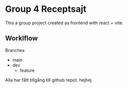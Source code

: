 # Group 4 Receptsajt

This a group project created as frontend with react + vite.

## Worklflow

Branches
- main
- dev
  - feature
    
Alla har fått tillgång till github repot.
hejhej

